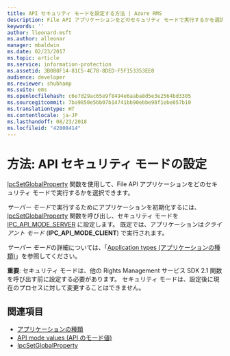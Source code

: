 ```yaml
---
title: API セキュリティ モードを設定する方法 | Azure RMS
description: File API アプリケーションをどのセキュリティ モードで実行するかを選択します。
keywords: ''
author: lleonard-msft
ms.author: alleonar
manager: mbaldwin
ms.date: 02/23/2017
ms.topic: article
ms.service: information-protection
ms.assetid: 3B088F14-81C5-4C78-8DED-F5F153353EE0
audience: developer
ms.reviewer: shubhamp
ms.suite: ems
ms.openlocfilehash: c6e7d29ac65e9f8494e6aaba8d5e3e2564bd3305
ms.sourcegitcommit: 7ba9850e5bb07b14741bb90ebbe98f1ebe057b10
ms.translationtype: HT
ms.contentlocale: ja-JP
ms.lasthandoff: 08/23/2018
ms.locfileid: "42808414"
---
```

# <a name="how-to-set-the-api-security-mode"></a>方法: API セキュリティ モードの設定

[IpcSetGlobalProperty](https://msdn.microsoft.com/library/hh535270.aspx) 関数を使用して、File API アプリケーションをどのセキュリティ モードで実行するかを選択できます。

*サーバー モード*で実行するためにアプリケーションを初期化するには、[IpcSetGlobalProperty](https://msdn.microsoft.com/library/hh535270.aspx) 関数を呼び出し、セキュリティ モードを [IPC\_API\_MODE\_SERVER](https://msdn.microsoft.com/library/hh535236.aspx) に設定します。 既定では、アプリケーションは*クライアント モード* (**IPC\_API\_MODE\_CLIENT**) で実行されます。

*サーバー モード*の詳細については、「[Application types (アプリケーションの種類)](application-types.md)」を参照してください。

**重要**: セキュリティ モードは、他の Rights Management サービス SDK 2.1 関数を呼び出す前に設定する必要があります。 セキュリティ モードは、設定後に現在のプロセスに対して変更することはできません。

## <a name="related-topics"></a>関連項目

* [アプリケーションの種類](application-types.md)
* [API mode values (API のモード値)](https://msdn.microsoft.com/library/hh535236.aspx)
* [IpcSetGlobalProperty](https://msdn.microsoft.com/library/hh535270.aspx)
